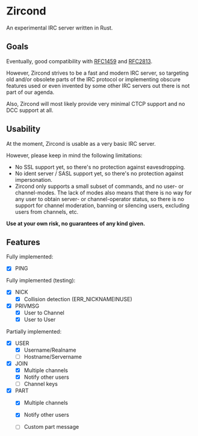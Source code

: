 # Zircond
   An experimental IRC server written in Rust.

## Goals
Eventually, good compatibility with [RFC1459] and [RFC2813].

However, Zircond strives to be a fast and modern IRC server, so targeting old and/or obsolete parts of the IRC protocol or implementing obscure features used or even invented by some other IRC servers out there is not part of our agenda.

Also, Zircond will most likely provide very minimal CTCP support and no DCC support at all.

## Usability
At the moment, Zircond is usable as a very basic IRC server.

However, please keep in mind the following limitations:
- No SSL support yet, so there's no protection against eavesdropping.
- No ident server / SASL support yet, so there's no protection against impersonation.
- Zircond only supports a small subset of commands, and no user- or channel-modes. The lack of modes also means that there is no way for any user to obtain server- or channel-operator status, so there is no support for channel moderation, banning or silencing users, excluding users from channels, etc.

**Use at your own risk, no guarantees of any kind given.**

## Features

Fully implemented:
- [x] PING

Fully implemented (testing):
- [x] NICK
  - [x] Collision detection (ERR_NICKNAMEINUSE)
- [x] PRIVMSG
  - [x] User to Channel
  - [x] User to User

Partially implemented:
- [x] USER
  - [x] Username/Realname
  - [ ] Hostname/Servername
- [x] JOIN
  - [x] Multiple channels
  - [x] Notify other users
  - [ ] Channel keys
- [x] PART
  - [x] Multiple channels
  - [x] Notify other users
  - [ ] Custom part message


[RFC1459]: https://tools.ietf.org/html/rfc1459
[RFC2813]: https://tools.ietf.org/html/rfc2813